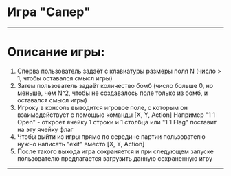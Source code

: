 # Игра "Сапер"
***
# Описание игры:
1. Сперва пользователь задаёт с клавиатуры размеры поля N (число > 1, чтобы оставался смысл игры)
2. Затем пользователь задаёт количество бомб (число больше 0, но меньше, чем N^2, чтобы не создавалось поле только из бомб, и оставался смысл игры)
3. Игроку в консоль выводится игровое поле, с которым он взаимодействует с помощью команды [X, Y, Action]
Например "1 1 Open" - откроет ячейку 1 строки и 1 столбца или "1 1 Flag" поставит на эту ячейку флаг
4. Чтобы выйти из игры прямо по середине партии пользователю нужно написать "exit" вместо [X, Y, Action]
5. После такого выхода игра сохраняется и при следующем запуске пользователю предлагается загрузить данную сохраненную игру
***
